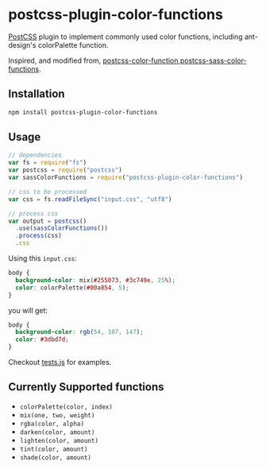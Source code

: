 # postcss-plugin-color-functions

[PostCSS](https://github.com/postcss/postcss) plugin to implement commonly used color functions, including ant-design's colorPalette function.

Inspired, and modified from, [postcss-color-function](https://github.com/postcss/postcss-color-function),[postcss-sass-color-functions](https://github.com/adam-h/postcss-sass-color-functions).

## Installation

```bash
npm install postcss-plugin-color-functions
```

## Usage

```js
// dependencies
var fs = require("fs")
var postcss = require("postcss")
var sassColorFunctions = require("postcss-plugin-color-functions")

// css to be processed
var css = fs.readFileSync("input.css", "utf8")

// process css
var output = postcss()
  .use(sassColorFunctions())
  .process(css)
  .css
```

Using this `input.css`:

```css
body {
  background-color: mix(#255073, #3c749e, 25%);
  color: colorPalette(#00a854, 5);
}

```

you will get:

```css
body {
  background-color: rgb(54, 107, 147);
  color: #3dbd7d;
}
```

Checkout [tests.js](tests.js) for examples.

## Currently Supported functions

- `colorPalette(color, index)`
- `mix(one, two, weight)`
- `rgba(color, alpha)`
- `darken(color, amount)`
- `lighten(color, amount)`
- `tint(color, amount)`
- `shade(color, amount)`
